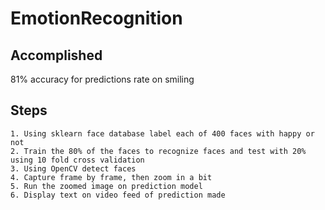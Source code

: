 # EmotionRecognition
## Accomplished
81% accuracy for predictions rate on smiling

## Steps
```
1. Using sklearn face database label each of 400 faces with happy or not 
2. Train the 80% of the faces to recognize faces and test with 20% using 10 fold cross validation
3. Using OpenCV detect faces 
4. Capture frame by frame, then zoom in a bit
5. Run the zoomed image on prediction model 
6. Display text on video feed of prediction made
```
 
